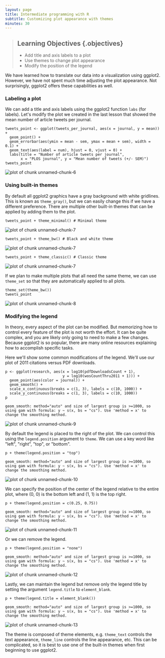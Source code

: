 ```yaml
---
layout: page
title: Intermediate programming with R
subtitle: Customizing plot appearance with themes
minutes: 30
---
```




> ## Learning Objectives {.objectives}
>
> * Add title and axis labels to a plot
> * Use themes to change plot appearance
> * Modify the position of the legend

We have learned how to translate our data into a visualization using ggplot2.
However, we have not spent much time adjusting the plot appearance.
Not surprisingly, ggplot2 offers these capabilities as well.









### Labeling a plot

We can add a title and axis labels using the ggplot2 function `labs` (for labels).
Let's modify the plot we created in the last lesson that showed the mean number of article tweets per journal.


~~~{.r}
tweets_point <- ggplot(tweets_per_journal, aes(x = journal, y = mean)) +
  geom_point() + 
  geom_errorbar(aes(ymin = mean - sem, ymax = mean + sem), width = 0.1) +
  geom_text(aes(label = num), hjust = 0, vjust = 0) +
  labs(title = "Number of article tweets per journal",
       x = "PLOS journal", y = "Mean number of tweets (+/- SEM)")
tweets_point
~~~

<img src="fig/19-ggplot2-themes-unnamed-chunk-6-1.png" title="plot of chunk unnamed-chunk-6" alt="plot of chunk unnamed-chunk-6" style="display: block; margin: auto;" />

### Using built-in themes

By default all ggplot2 graphics have a gray background with white gridlines.
This is known as `theme_gray()`, but we can easily change this if we have a different preference.
There are multiple other built-in themes that can be applied by adding them to the plot.


~~~{.r}
tweets_point + theme_minimal() # Minimal theme
~~~

<img src="fig/19-ggplot2-themes-unnamed-chunk-7-1.png" title="plot of chunk unnamed-chunk-7" alt="plot of chunk unnamed-chunk-7" style="display: block; margin: auto;" />

~~~{.r}
tweets_point + theme_bw() # Black and white theme
~~~

<img src="fig/19-ggplot2-themes-unnamed-chunk-7-2.png" title="plot of chunk unnamed-chunk-7" alt="plot of chunk unnamed-chunk-7" style="display: block; margin: auto;" />

~~~{.r}
tweets_point + theme_classic() # Classic theme
~~~

<img src="fig/19-ggplot2-themes-unnamed-chunk-7-3.png" title="plot of chunk unnamed-chunk-7" alt="plot of chunk unnamed-chunk-7" style="display: block; margin: auto;" />

If we plan to make multiple plots that all need the same theme, we can use `theme_set` so that they are automatically applied to all plots.


~~~{.r}
theme_set(theme_bw())
tweets_point
~~~

<img src="fig/19-ggplot2-themes-unnamed-chunk-8-1.png" title="plot of chunk unnamed-chunk-8" alt="plot of chunk unnamed-chunk-8" style="display: block; margin: auto;" />

### Modifying the legend

In theory, every aspect of the plot can be modified.
But memorizing how to control every feature of the plot is not worth the effort.
It can be quite complex, and you are likely only going to need to make a few changes.
Because ggplot2 is so popular, there are many online resources explaining how to accomplish specific tasks.

Here we'll show some common modifications of the legend.
We'll use our plot of 2011 citations versus PDF downloads.


~~~{.r}
p <- ggplot(research, aes(x = log10(pdfDownloadsCount + 1),
                          y = log10(wosCountThru2011 + 1))) +
  geom_point(aes(color = journal)) +
  geom_smooth() +
  scale_x_continuous(breaks = c(1, 3), labels = c(10, 1000)) +
  scale_y_continuous(breaks = c(1, 3), labels = c(10, 1000))
p
~~~



~~~{.output}
geom_smooth: method="auto" and size of largest group is >=1000, so using gam with formula: y ~ s(x, bs = "cs"). Use 'method = x' to change the smoothing method.

~~~

<img src="fig/19-ggplot2-themes-unnamed-chunk-9-1.png" title="plot of chunk unnamed-chunk-9" alt="plot of chunk unnamed-chunk-9" style="display: block; margin: auto;" />

By default the legend is placed to the right of the plot.
We can control this using the `legend.position` argument to `theme`.
We can use a key word like "left", "right", "top", or "bottom".


~~~{.r}
p + theme(legend.position = "top")
~~~



~~~{.output}
geom_smooth: method="auto" and size of largest group is >=1000, so using gam with formula: y ~ s(x, bs = "cs"). Use 'method = x' to change the smoothing method.

~~~

<img src="fig/19-ggplot2-themes-unnamed-chunk-10-1.png" title="plot of chunk unnamed-chunk-10" alt="plot of chunk unnamed-chunk-10" style="display: block; margin: auto;" />

We can specify the position of the center of the legend relative to the entire plot, where (0, 0) is the bottom left and (1, 1) is the top right.


~~~{.r}
p + theme(legend.position = c(0.25, 0.75))
~~~



~~~{.output}
geom_smooth: method="auto" and size of largest group is >=1000, so using gam with formula: y ~ s(x, bs = "cs"). Use 'method = x' to change the smoothing method.

~~~

<img src="fig/19-ggplot2-themes-unnamed-chunk-11-1.png" title="plot of chunk unnamed-chunk-11" alt="plot of chunk unnamed-chunk-11" style="display: block; margin: auto;" />

Or we can remove the legend.


~~~{.r}
p + theme(legend.position = "none")
~~~



~~~{.output}
geom_smooth: method="auto" and size of largest group is >=1000, so using gam with formula: y ~ s(x, bs = "cs"). Use 'method = x' to change the smoothing method.

~~~

<img src="fig/19-ggplot2-themes-unnamed-chunk-12-1.png" title="plot of chunk unnamed-chunk-12" alt="plot of chunk unnamed-chunk-12" style="display: block; margin: auto;" />

Lastly, we can maintain the legend but remove only the legend title by setting the argument `legend.title` to `element_blank`.


~~~{.r}
p + theme(legend.title = element_blank())
~~~



~~~{.output}
geom_smooth: method="auto" and size of largest group is >=1000, so using gam with formula: y ~ s(x, bs = "cs"). Use 'method = x' to change the smoothing method.

~~~

<img src="fig/19-ggplot2-themes-unnamed-chunk-13-1.png" title="plot of chunk unnamed-chunk-13" alt="plot of chunk unnamed-chunk-13" style="display: block; margin: auto;" />

The theme is composed of theme elements, e.g. `theme_text` controls the text appearance, `theme_line` controls the line appearance, etc.
This can be complicated, so it is best to use one of the built-in themes when first beginning to use ggplot2.
